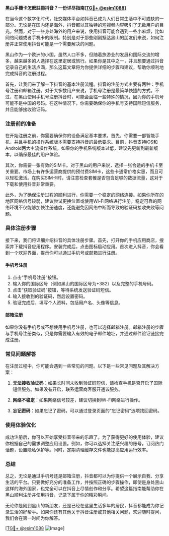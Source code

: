 **黑山手機卡怎麽註冊抖音？一份详尽指南[[TG💪+ @esim1088](https://t.me/s/esim1088)]**

在当今这个数字化时代，社交媒体平台如抖音已成为人们日常生活中不可或缺的一部分。无论是在国内还是海外，抖音都以其独特的短视频内容吸引了无数用户的目光。然而，对于一些身处海外的用户来说，使用抖音可能会遇到一些小麻烦，比如网络问题或者手机卡的限制。特别是对于那些刚刚抵达黑山的朋友们来说，如何注册并正常使用抖音可能是一个需要解决的问题。

黑山作为一个欧洲的小国，虽然人口不多，但随着旅游业的发展和国际交流的增多，越来越多的人选择在这里定居或旅行。如果你是其中之一，并且想要通过抖音记录自己的生活点滴，那么这篇文章将为你提供详细的步骤和建议，帮助你顺利地完成抖音的注册过程。

首先，让我们来了解一下抖音的基本注册流程。抖音的注册方式主要有两种：手机号注册和邮箱注册。对于大多数用户来说，手机号注册是最简单快捷的方式。不过，在黑山使用手机号注册抖音时，可能会面临一些特殊的情况，因为你的手机号可能不是中国的号码。在这种情况下，你需要确保你的手机号支持国际短信服务，并且能够接收验证码。

### 注册前的准备

在开始注册之前，你需要确保你的设备满足基本要求。首先，你需要一部智能手机，并且手机的操作系统版本需要支持抖音的最低要求。目前，抖音支持iOS和Android两大主流操作系统。如果你的手机系统版本过低，建议先更新到最新版本，以确保最佳的用户体验。

其次，你需要一张有效的SIM卡。对于黑山的用户来说，选择一张合适的手机卡至关重要。市场上有许多运营商提供的预付费SIM卡，这些卡通常价格实惠，而且可以轻松激活。在购买SIM卡时，请注意检查套餐是否包含足够的数据流量，这对于下载和使用抖音非常重要。

此外，为了确保注册过程的顺利进行，你需要一个稳定的网络连接。如果你所在的地区网络信号较弱，建议尝试更换位置或使用Wi-Fi网络进行注册。稳定可靠的网络环境不仅能够加快注册速度，还能避免因网络中断而导致的验证码接收失败等问题。

### 具体注册步骤

接下来，我们将详细介绍抖音的具体注册步骤。首先，打开你的手机应用商店，搜索并下载抖音应用程序。安装完成后，点击图标启动应用。首次进入抖音，你会看到一个欢迎界面，提示你可以通过手机号或邮箱进行注册。

#### 手机号注册

1. 点击“手机号注册”按钮。
2. 输入你的国际区号（例如黑山的国际区号为+382）以及完整的手机号码。
3. 点击“获取验证码”按钮，等待系统发送验证码短信。
4. 输入接收到的验证码，然后设置密码。
5. 验证完成后，填写个人资料，包括用户名、头像等信息。

#### 邮箱注册

如果你没有手机号或不想使用手机号注册，也可以选择邮箱注册。邮箱注册的步骤与手机号注册类似，只是你需要输入有效的电子邮件地址，并通过邮件验证链接完成注册。

### 常见问题解答

在注册过程中，你可能会遇到一些常见的问题。以下是一些常见问题及其解决方案：

1. **无法接收验证码**：如果长时间未收到验证码短信，请检查手机是否开启了国际短信服务。如果没有开启，联系运营商客服开通该服务。
   
2. **网络不稳定**：如果网络信号较差，建议切换到Wi-Fi网络进行操作。

3. **忘记密码**：如果忘记了密码，可以通过登录页面的“忘记密码”选项找回密码。

### 使用体验优化

成功注册后，你可以开始享受抖音带来的乐趣了。为了获得更好的使用体验，建议你根据自己的需求调整应用设置。例如，你可以选择关注感兴趣的账号，订阅热门话题，设置隐私保护等。同时，定期清理缓存文件也能提高应用运行效率。

### 总结

总之，无论是通过手机号还是邮箱注册，抖音都可以为你提供一个展示自我、分享生活的平台。只要做好充分的准备工作，并按照正确的步骤操作，即使是身处黑山这样的海外国家，也完全可以在抖音上尽情创作和分享。希望这篇指南能帮助你在黑山顺利注册并使用抖音，记录下属于你的精彩瞬间。

无论你是刚到黑山的新朋友，还是已经在这里生活多年的居民，抖音都能成为你记录生活的好帮手。如果你还有其他关于抖音注册或其他相关问题，欢迎随时提问，我们会在第一时间为你解答。

[[TG💪+ @esim1088](https://t.me/s/esim1088) ![Image](https://i.postimg.cc/4NQfJmqS/Snipaste-2025-05-13-00-14-12.png)]